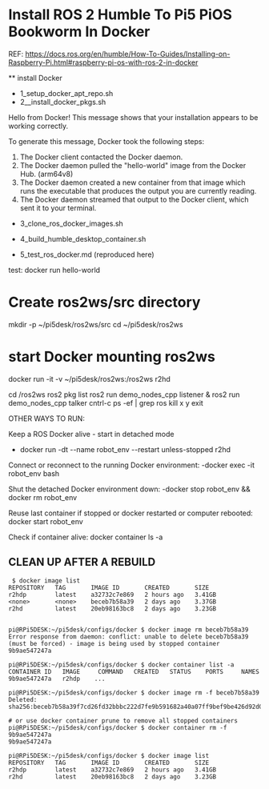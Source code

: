# Install ROS 2 Humble To Pi5 PiOS Bookworm In Docker

REF: https://docs.ros.org/en/humble/How-To-Guides/Installing-on-Raspberry-Pi.html#raspberry-pi-os-with-ros-2-in-docker

** install Docker
- 1_setup_docker_apt_repo.sh
- 2__install_docker_pkgs.sh 

Hello from Docker!
This message shows that your installation appears to be working correctly.

To generate this message, Docker took the following steps:
 1. The Docker client contacted the Docker daemon.
 2. The Docker daemon pulled the "hello-world" image from the Docker Hub.
    (arm64v8)
 3. The Docker daemon created a new container from that image which runs the
    executable that produces the output you are currently reading.
 4. The Docker daemon streamed that output to the Docker client, which sent it
    to your terminal.


- 3_clone_ros_docker_images.sh  
- 4_build_humble_desktop_container.sh  

- 5_test_ros_docker.md  (reproduced here)

test: docker run hello-world

# Create ros2ws/src directory
mkdir -p ~/pi5desk/ros2ws/src
cd ~/pi5desk/ros2ws

# start Docker mounting ros2ws
docker run -it -v ~/pi5desk/ros2ws:/ros2ws r2hd

   cd /ros2ws
   ros2 pkg list
   ros2 run demo_nodes_cpp listener & ros2 run demo_nodes_cpp talker
   cntrl-c
   ps -ef | grep ros
   kill x y
   exit




OTHER WAYS TO RUN:

Keep a ROS Docker alive - start in detached mode
- docker run -dt --name robot_env --restart unless-stopped r2hd

Connect or reconnect to the running Docker environment:
-docker exec -it robot_env bash

Shut the detached Docker environment down:
-docker stop robot_env && docker rm robot_env

Reuse last container if stopped or docker restarted or computer rebooted:
docker start robot_env

Check if container alive:
docker container ls -a

## CLEAN UP AFTER A REBUILD

```
 $ docker image list
REPOSITORY   TAG       IMAGE ID       CREATED       SIZE
r2hdp        latest    a32732c7e869   2 hours ago   3.41GB
<none>       <none>    beceb7b58a39   2 days ago    3.37GB
r2hd         latest    20eb98163bc8   2 days ago    3.23GB


pi@RPi5DESK:~/pi5desk/configs/docker $ docker image rm beceb7b58a39
Error response from daemon: conflict: unable to delete beceb7b58a39 (must be forced) - image is being used by stopped container 9b9ae547247a

pi@RPi5DESK:~/pi5desk/configs/docker $ docker container list -a
CONTAINER ID   IMAGE     COMMAND   CREATED   STATUS    PORTS     NAMES
9b9ae547247a   r2hdp    ...

pi@RPi5DESK:~/pi5desk/configs/docker $ docker image rm -f beceb7b58a39
Deleted: sha256:beceb7b58a39f7cd26fd32bbbc222d7fe9b591682a40a07ff9bef9be426d92d0

# or use docker container prune to remove all stopped containers
pi@RPi5DESK:~/pi5desk/configs/docker $ docker container rm -f 9b9ae547247a
9b9ae547247a

pi@RPi5DESK:~/pi5desk/configs/docker $ docker image list
REPOSITORY   TAG       IMAGE ID       CREATED       SIZE
r2hdp        latest    a32732c7e869   2 hours ago   3.41GB
r2hd         latest    20eb98163bc8   2 days ago    3.23GB


```
